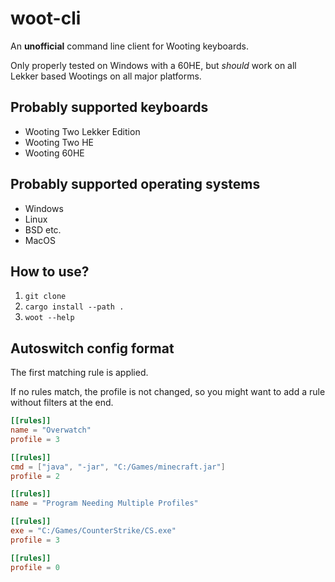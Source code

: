 # woot-cli

An **unofficial** command line client for Wooting keyboards.

Only properly tested on Windows with a 60HE, but _should_ work on all Lekker based Wootings on all major platforms.

## Probably supported keyboards

- Wooting Two Lekker Edition
- Wooting Two HE
- Wooting 60HE

## Probably supported operating systems

- Windows
- Linux
- BSD etc.
- MacOS

## How to use?

1. `git clone`
2. `cargo install --path .`
3. `woot --help`

## Autoswitch config format

The first matching rule is applied.

If no rules match, the profile is not changed, so you might want to add a rule without filters at the end.

```toml
[[rules]]
name = "Overwatch"
profile = 3

[[rules]]
cmd = ["java", "-jar", "C:/Games/minecraft.jar"]
profile = 2

[[rules]]
name = "Program Needing Multiple Profiles"

[[rules]]
exe = "C:/Games/CounterStrike/CS.exe"
profile = 3

[[rules]]
profile = 0
```
